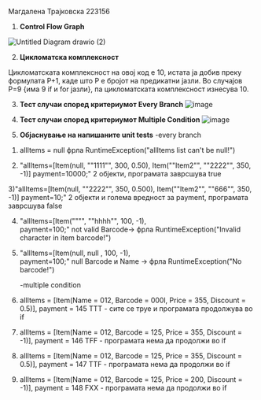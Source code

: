 Магдалена Трајковска 223156

1. **Control Flow Graph**


![Untitled Diagram drawio (2)](https://github.com/magdalenatrajkovska/SI_2024_lab2_223156/assets/139167699/4c52a532-0a11-449b-82f4-71368c4a1031)



2. **Цикломатска комплексност**

Цикломатската комплексност на овој код е 10, истата ја добив преку формулата P+1, каде што P е бројот на предикатни јазли. Во случајoв P=9 {има 9 if и for јазли}, па цикломатската комплексност изнесува 10.

3. **Тест случаи според критериумот Every Branch**
   ![image](https://github.com/magdalenatrajkovska/SI_2024_lab2_223156/assets/139167699/1443e46f-bf76-4e72-919b-4137d12aa163)


4. **Тест случаи според критериумот Multiple Condition**
   ![image](https://github.com/magdalenatrajkovska/SI_2024_lab2_223156/assets/139167699/a061d389-a01c-4b6c-8ac5-5a13208121b0)


5. **Објаснување на напишаните unit tests**
   -every branch
 1)  allItems = null
    фрлa RuntimeException("allItems list can't be null!")
   
 2)  "allItems=[Item(null, ""1111"", 300, 0.50),
                  Item(""Item2"", ""2222"", 350, -1)]
payment=10000;"
  2 објекти, програмата заврсшува true

3)"allItems=[Item(null, ""2222"", 350, 0.500),
                  Item(""Item2"", ""666"", 350, -1)]
payment=10;"
 2 објекти и голема вредност за payment, програмата заврсшува false

 4) "allItems=[Item("""", ""hhhh"", 100, -1),          
    payment=100;"
not valid Barcode-> фрла RuntimeException("Invalid character in item barcode!")

6) "allItems=[Item(null, null , 100, -1),                
payment=100;"
null Barcode и Name -> фрлa RuntimeException("No barcode!")


   -multiple condition
1) allItems = [Item(Name = 012, Barcode = 000l, Price = 355, Discount = 0.5)], payment = 145
   TTT - сите се труе и програмата продолжува во if
2) allItems = [Item(Name = 012, Barcode = 125, Price = 355, Discount = -1)], payment = 146
   TFF -   програмата нема да продолжи во if
3)	allItems = [Item(Name = 012, Barcode = 125, Price = 355, Discount = 0.5)], payment = 147
   TTF -   програмата нема да продолжи во if
4)	allItems = [Item(Name = 012, Barcode = 125, Price = 200, Discount = -1)], payment = 148
   FXX -   програмата нема да продолжи во if 				

		




				


   
   
